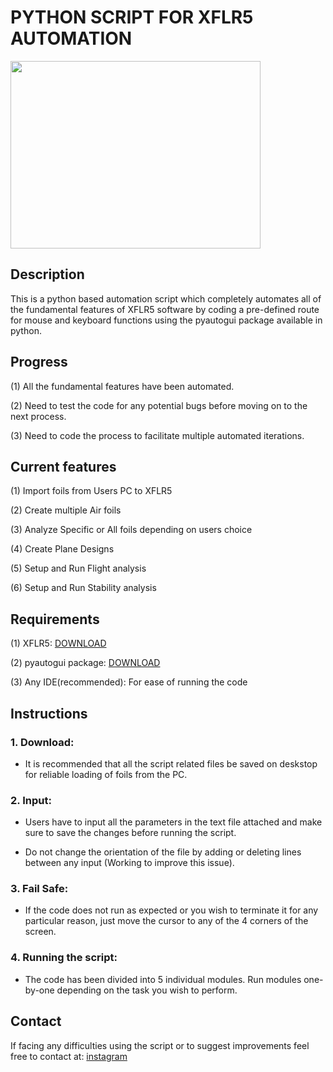 # PYTHON SCRIPT FOR XFLR5 AUTOMATION

<img src="https://user-images.githubusercontent.com/59512700/95731067-462f2d00-0c3c-11eb-9f2b-ef900a707ccf.gif" width="400" height="300">

## Description

This is a python based automation script which completely automates all of the fundamental features of XFLR5 software by coding a pre-defined route for mouse and keyboard functions using the pyautogui package available in python.

## Progress

(1) All the fundamental features have been automated.

(2) Need to test the code for any potential bugs before moving on to the next process.

(3) Need to code the process to facilitate multiple automated iterations.

## Current features

(1) Import foils from Users PC to XFLR5

(2) Create multiple Air foils

(3) Analyze Specific or All foils depending on users choice

(4) Create Plane Designs

(5) Setup and Run Flight analysis

(6) Setup and Run Stability analysis

## Requirements

(1) XFLR5: [DOWNLOAD](http://www.xflr5.tech/xflr5.htm)

(2) pyautogui package: [DOWNLOAD](https://pypi.org/project/PyAutoGUI/)

(3) Any IDE(recommended): For ease of running the code 

## Instructions

  ### 1. Download:
  * It is recommended that all the script related files be saved on deskstop for reliable loading of foils from the PC.

  ### 2. Input:
  * Users have to input all the parameters in the text file attached and make sure to save the changes before running the script. 
  
  * Do not change the orientation of the file by adding or deleting lines between any input (Working to improve this issue).
  
  ### 3. Fail Safe:
  * If the code does not run as expected or you wish to terminate it for any particular reason, just move the cursor to any of the 4 corners of the screen.
  
  ### 4. Running the script:
  * The code has been divided into 5 individual modules. Run modules one-by-one depending on the task you wish to perform.
  
 ## Contact
 If facing any difficulties using the script or to suggest improvements feel free to contact at: [instagram](https://www.instagram.com/zxxshan)
  
  
